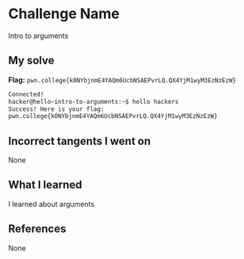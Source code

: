 # Challenge Name
Intro to arguments

## My solve
**Flag:** `pwn.college{k0NYbjnmE4YAQm6UcbNSAEPvrLQ.QX4YjM1wyM3EzNzEzW}`


```bash
Connected!
hacker@hello~intro-to-arguments:~$ hello hackers
Success! Here is your flag:
pwn.college{k0NYbjnmE4YAQm6UcbNSAEPvrLQ.QX4YjM1wyM3EzNzEzW}
```
## Incorrect tangents I went on
None

## What I learned
I learned about arguments

## References 
None
